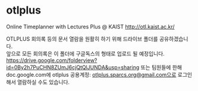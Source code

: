 # otlplus
Online Timeplanner with Lectures Plus @ KAIST http://otl.kaist.ac.kr/

OTLPLUS 회의록 등의 문서 열람을 원활히 하기 위해 드라이브 폴더를 공유하겠습니다.  
앞으로 모든 회의록은 이 폴더에 구글독스의 형태로 업로드 될 예정입니다.  
https://drive.google.com/folderview?id=0By2h7PuCHN8ZUmJ6cjQtQlJUNDA&usp=sharing
또는 팀원들에 한해 doc.google.com에 otlplus 공용계정: otlplus.sparcs.org@gmail.com으로 로그인해서 열람하실 수도 있습니다.
